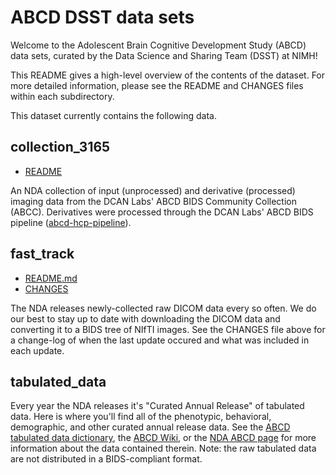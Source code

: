 # ABCD DSST data sets

Welcome to the Adolescent Brain Cognitive Development Study (ABCD) data sets, curated by the Data Science and Sharing Team (DSST) at NIMH!

This README gives a high-level overview of the contents of the dataset. For more detailed information, please see the README and CHANGES files within each subdirectory.

This dataset currently contains the following data.

## collection_3165

- [README](https://github.com/nimh-dsst/dsst-rtd/tree/main/docs/guides/ABCD/collection_3165/README)

An NDA collection of input (unprocessed) and derivative (processed) imaging data from the DCAN Labs' ABCD BIDS Community Collection (ABCC).  Derivatives were processed through the DCAN Labs' ABCD BIDS pipeline ([abcd-hcp-pipeline](https://github.com/DCAN-Labs/abcd-hcp-pipeline)).

## fast_track

- [README.md](https://github.com/nimh-dsst/dsst-rtd/tree/main/docs/guides/ABCD/fast_track/README.md)
- [CHANGES](https://github.com/nimh-dsst/dsst-rtd/tree/main/docs/guides/ABCD/fast_track/CHANGES.md)

The NDA releases newly-collected raw DICOM data every so often. We do our best to stay up to date with downloading the DICOM data and converting it to a BIDS tree of NIfTI images. See the CHANGES file above for a change-log of when the last update occured and what was included in each update.

## tabulated_data

Every year the NDA releases it's "Curated Annual Release" of tabulated data. Here is where you'll find all of the phenotypic, behavioral, demographic, and other curated annual release data. See the [ABCD tabulated data dictionary](https://data-dict.abcdstudy.org/?), the [ABCD Wiki](https://wiki.abcdstudy.org/), or the [NDA ABCD page](https://nda.nih.gov/abcd) for more information about the data contained therein. Note: the raw tabulated data are not distributed in a BIDS-compliant format.
